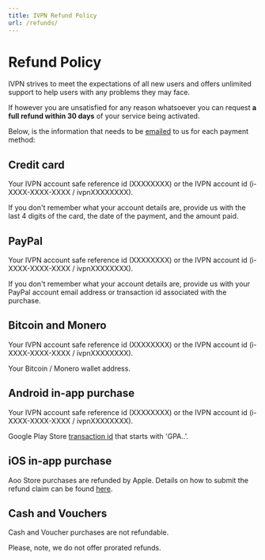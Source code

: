 ```yaml
---
title: IVPN Refund Policy
url: /refunds/
---
```

# Refund Policy

IVPN strives to meet the expectations of all new users and offers unlimited support to help users with any problems they may face. 

If however you are unsatisfied for any reason whatsoever you can request **a full refund within 30 days** of your service being activated.

Below, is the information that needs to be <a href="mailto:support@ivpn.net">emailed</a> to us for each payment method:

<h2>Credit card</h2>

Your IVPN account safe reference id (XXXXXXXX) or the IVPN account id (i-XXXX-XXXX-XXXX / ivpnXXXXXXXX).

If you don't remember what your account details are, provide us with the last 4 digits of the card, the date of the payment, and the amount paid.

<h2>PayPal</h2>

Your IVPN account safe reference id (XXXXXXXX) or the IVPN account id (i-XXXX-XXXX-XXXX / ivpnXXXXXXXX).

If you don't remember what your account details are, provide us with your PayPal account email address or transaction id associated with the purchase.

<h2>Bitcoin and Monero</h2>

Your IVPN account safe reference id (XXXXXXXX) or the IVPN account id (i-XXXX-XXXX-XXXX / ivpnXXXXXXXX).

Your Bitcoin / Monero wallet address.

<h2>Android in-app purchase</h2>

Your IVPN account safe reference id (XXXXXXXX) or the IVPN account id (i-XXXX-XXXX-XXXX / ivpnXXXXXXXX).

Google Play Store <a href="https://support.google.com/googleplay/answer/2850369?hl=en" target='_blank'>transaction id</a> that starts with 'GPA..'. 

<h2>iOS in-app purchase</h2>

Aoo Store purchases are refunded by Apple. Details on how to submit the refund claim can be found <a href="https://support.apple.com/en-gb/HT204084" target="_blank">here</a>.

<h2>Cash and Vouchers</h2>

Cash and Voucher purchases are not refundable.

Please, note, we do not offer prorated refunds.
